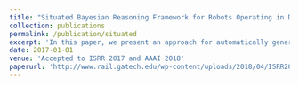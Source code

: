```yaml
---
title: "Situated Bayesian Reasoning Framework for Robots Operating in Diverse Everyday Environments"
collection: publications
permalink: /publication/situated
excerpt: 'In this paper, we present an approach for automatically generating a compact semantic knowledge base, relevant to a robot’s particular operating environment, given only a small number of object labels obtained from object recognition or a robot’s task description.'
date: 2017-01-01
venue: 'Accepted to ISRR 2017 and AAAI 2018'
paperurl: 'http://www.rail.gatech.edu/wp-content/uploads/2018/04/ISRR2017.pdf'
---
```

